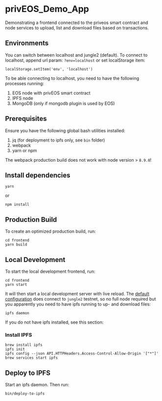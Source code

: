 # privEOS_Demo_App

Demonstrating a frontend connected to the priveos smart contract and node services to upload, list and download files based on transactions.

## Environments

You can switch between localhost and jungle2 (default). To connect to localhost, append url param: `?env=localhost` or set localStorage item:

```
localStorage.setItem('env', 'localhost')
```

To be able connecting to localhost, you need to have the following processes running:

1. EOS node with privEOS smart contract
1. IPFS node
1. MongoDB (only if mongodb plugin is used by EOS)

## Prerequisites

Ensure you have the following global bash utilities installed:

1. jq (for deployment to ipfs only, see `bin` folder)
1. webpack
1. yarn or npm

The webpack production build does not work with node version > `8.9.0`!

## Install dependencies

```
yarn 
```
or
```
npm install
```

## Production Build

To create an optimized production build, run:

```
cd frontend
yarn build
```

## Local Development

To start the local development frontend, run:

```
cd frontend
yarn start
```

It will then start a local development server with live reload. The [default configuration](./frontend/src/config.js) does connect to `jungle2` testnet, so no full node required but you apparently you need to have ipfs running to up- and download files:

```
ipfs daemon
```

If you do not have ipfs installed, see this section:

### Install IPFS

```
brew install ipfs
ipfs init
ipfs config --json API.HTTPHeaders.Access-Control-Allow-Origin '["*"]'
brew services start ipfs
```

## Deploy to IPFS

Start an ipfs daemon. Then run:

```
bin/deploy-to-ipfs
```